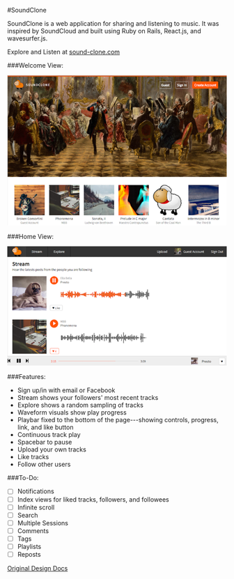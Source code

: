 #SoundClone

SoundClone is a web application for sharing and listening to music. It was
 inspired by SoundCloud and built using Ruby on Rails, React.js, and wavesurfer.js.

Explore and Listen at [sound-clone.com](http://www.sound-clone.com/)

###Welcome View:

![welcome]

###Home View:

![stream]

###Features:
* Sign up/in with email or Facebook
* Stream shows your followers' most recent tracks
* Explore shows a random sampling of tracks
* Waveform visuals show play progress
* Playbar fixed to the bottom of the page---showing controls, progress, link, and like button
* Continuous track play
* Spacebar to pause
* Upload your own tracks
* Like tracks
* Follow other users

###To-Do:
* [ ] Notifications
* [ ] Index views for liked tracks, followers, and followees
* [ ] Infinite scroll
* [ ] Search
* [ ] Multiple Sessions
* [ ] Comments
* [ ] Tags
* [ ] Playlists
* [ ] Reposts

[Original Design Docs](./docs/README.md)

[welcome]: ./docs/images/welcome.png
[stream]: ./docs/images/stream.png

